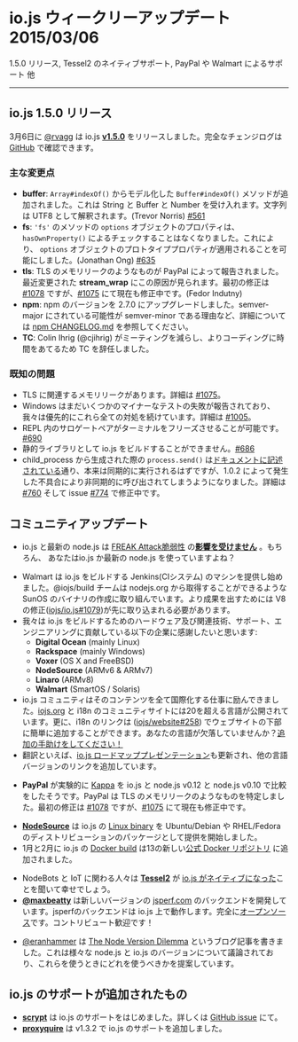 # io.js ウィークリーアップデート 2015/03/06

1.5.0 リリース, Tessel2 のネイティブサポート, PayPal や Walmart によるサポート 他

---

<!--
# io.js 1.5.0 Release
-->

## io.js 1.5.0 リリース

<!--
On Friday, March 6th, [@rvagg](https://github.com/rvagg) released io.js [**v1.5.0**](https://iojs.org/dist/latest/).  The complete change log can be found [on GitHub](https://github.com/iojs/io.js/blob/v1.x/CHANGELOG.md).
-->

3月6日に [@rvagg](https://github.com/rvagg) は io.js [**v1.5.0**](https://iojs.org/dist/latest/) をリリースしました。完全なチェンジログは [GitHub](https://github.com/iojs/io.js/blob/v1.x/CHANGELOG.md) で確認できます。

<!--
### Notable changes
-->

### 主な変更点

<!--
* **buffer**: New `Buffer#indexOf()` method, modelled off [`Array#indexOf()`](https://developer.mozilla.org/en-US/docs/Web/JavaScript/Reference/Global_Objects/Array/indexOf). Accepts a String, Buffer or a Number. Strings are interpreted as UTF8. (Trevor Norris) [#561](https://github.com/iojs/io.js/pull/561)
* **fs**: `options` object properties in `'fs'` methods no longer perform a `hasOwnProperty()` check, thereby allowing options objects to have prototype properties that apply. (Jonathan Ong) [#635](https://github.com/iojs/io.js/pull/635)
* **tls**: A likely TLS memory leak was reported by PayPal. Some of the recent changes in **stream_wrap** appear to be to blame. The initial fix is in [#1078](https://github.com/iojs/io.js/pull/1078), you can track the progress toward closing the leak at [#1075](https://github.com/iojs/io.js/issues/1075) (Fedor Indutny).
* **npm**: Upgrade npm to 2.7.0. See [npm CHANGELOG.md](https://github.com/npm/npm/blob/master/CHANGELOG.md#v270-2015-02-26) for details including why this is a semver-minor when it could have been semver-major.
* **TC**: Colin Ihrig (@cjihrig) resigned from the TC due to his desire to do more code and fewer meetings.
-->

* **buffer**: `Array#indexOf()` からモデル化した `Buffer#indexOf()` メソッドが追加されました。これは String と Buffer と Number を受け入れます。文字列は UTF8 として解釈されます。(Trevor Norris) [#561](https://github.com/iojs/io.js/pull/561)
* **fs**: `'fs'` のメソッドの `options` オブジェクトのプロパティは、`hasOwnProperty()` によるチェックすることはなくなりました。これにより、 `options` オブジェクトのプロトタイププロパティが適用されることを可能にしました。(Jonathan Ong) [#635](https://github.com/iojs/io.js/pull/635)
* **tls**: TLS のメモリリークのようなものが PayPal によって報告されました。最近変更された **stream_wrap** にこの原因が見られます。最初の修正は [#1078](https://github.com/iojs/io.js/pull/1078) ですが、[#1075](https://github.com/iojs/io.js/issues/1075) にて現在も修正中です。(Fedor Indutny)
* **npm**: npm のバージョンを 2.7.0 にアップグレードしました。semver-major にされている可能性が semver-minor である理由など、詳細については [npm CHANGELOG.md](https://github.com/npm/npm/blob/master/CHANGELOG.md#v270-2015-02-26) を参照してください。
* **TC**: Colin Ihrig (@cjihrig) がミーティングを減らし、よりコーディングに時間をあてるため TC を辞任しました。

<!--
### Known issues
-->

### 既知の問題

<!--
* Possible TLS-related memory leak, details at [#1075](https://github.com/iojs/io.js/issues/1075).
* Windows still reports some minor test failures and we are continuing to address all of these as a priority. See [#1005](https://github.com/iojs/io.js/issues/1005).
* Surrogate pair in REPL can freeze terminal [#690](https://github.com/iojs/io.js/issues/690)
* Not possible to build io.js as a static library [#686](https://github.com/iojs/io.js/issues/686)
* `process.send()` is not synchronous as the docs suggest, a regression introduced in 1.0.2, see [#760](https://github.com/iojs/io.js/issues/760) and fix in [#774](https://github.com/iojs/io.js/issues/774)
-->

* TLS に関連するメモリリークがあります。詳細は [#1075](https://github.com/iojs/io.js/issues/1075)。
* Windows はまだいくつかのマイナーなテストの失敗が報告されており、我々は優先的にこれら全ての対処を続けています。詳細は [#1005](https://github.com/iojs/io.js/issues/1005)。
* REPL 内のサロゲートペアがターミナルをフリーズさせることが可能です。[#690](https://github.com/iojs/io.js/issues/690)
* 静的ライブラリとして io.js をビルドすることができません。[#686](https://github.com/iojs/io.js/issues/686)
* child_process から生成された際の `process.send()` は[ドキュメントに記述されている](https://iojs.org/api/child_process.html#child_process_child_send_message_sendhandle)通り、本来は同期的に実行されるはずですが、1.0.2 によって発生した不具合により非同期的に呼び出されてしまうようになりました。詳細は [#760](https://github.com/iojs/io.js/issues/760) そして issue [#774](https://github.com/iojs/io.js/issues/774) で修正中です。

<!--
# Community Updates
-->

## コミュニティアップデート

<!--
* You can relax knowing that io.js and latest node.js [**are not affected**](https://strongloop.com/strongblog/are-node-and-io-js-affected-by-the-freak-attack-openssl-vulnerability/) by the [FREAK Attack](https://freakattack.com/).  You are running io.js or the latest version of node.js, right?
-->

* io.js と最新の node.js は [FREAK Attack脆弱性](https://freakattack.com/) の[**影響を受けません**](https://strongloop.com/strongblog/are-node-and-io-js-affected-by-the-freak-attack-openssl-vulnerability/) 。もちろん、 あなたはio.js か最新の node.js を使っていますよね？

<!--
* Walmart is now sponsoring a build machine for the io.js Jenkins CI system.  The @iojs/build team is working on creating io.js SunOS binaries (like you can get from nodejs.org).  A V8 fix ([iojs/io.js#1079](https://github.com/iojs/io.js/pull/1079)) needs to be landed first before more progress can be made.
* We would also like to thank the following companies for contributing hardware and related technology/support/engineering for io.js builds:
  * **Digital Ocean** (mainly Linux)
  * **Rackspace** (mainly Windows)
  * **Voxer** (OS X and FreeBSD)
  * **NodeSource** (ARMv6 & ARMv7)
  * **Linaro** (ARMv8)
  * **Walmart** (SmartOS / Solaris)
* The io.js community has been hard at work on the internationalization of all of its content.  There are now over 20 active languages published on [iojs.org](http://iojs.org) and i18n community sites.  Additionally, i18n links ([iojs/website#258](https://github.com/iojs/website/pull/258)) have been added to the website footer for easy access.  Are we missing your language?  [Help us add it!](https://github.com/iojs/website/blob/master/TRANSLATION.md)
* Speaking of translations, the [io.js roadmap presentation](http://roadmap.iojs.org/) has been updated to link to other language versions.
-->

* Walmart は io.js をビルドする Jenkins(CIシステム) のマシンを提供し始めました。@iojs/build チームは nodejs.org から取得することができるような  SunOS のバイナリの作成に取り組んでいます。より成果を出すためには V8 の修正([iojs/io.js#1079](https://github.com/iojs/io.js/pull/1079))が先に取り込まれる必要があります。
* 我々は io.js をビルドするためのハードウェア及び関連技術、サポート、エンジニアリングに貢献している以下の企業に感謝したいと思います:
  * **Digital Ocean** (mainly Linux)
  * **Rackspace** (mainly Windows)
  * **Voxer** (OS X and FreeBSD)
  * **NodeSource** (ARMv6 & ARMv7)
  * **Linaro** (ARMv8)
  * **Walmart** (SmartOS / Solaris)
* io.js コミュニティはそのコンテンツを全て国際化する仕事に励んできました。[iojs.org](http://iojs.org) と i18n のコミュニティサイトには20を超える言語が公開されています。更に、i18n のリンクは ([iojs/website#258](https://github.com/iojs/website/pull/258)) でウェブサイトの下部に簡単に追加することができます。あなたの言語が欠落していませんか？[追加の手助けをしてください！](https://github.com/iojs/website/blob/master/TRANSLATION.md)
* 翻訳といえば、[io.js ロードマッププレゼンテーション](http://roadmap.iojs.org/)も更新され、他の言語バージョンのリンクを追加しています。

<!--
* It seems that **PayPal** is running an experiment comparing [Kappa](https://www.npmjs.com/package/kappa)  on io.js vs node.js 0.12 vs node.js v0.10.  The PayPal team identified a likely TLS memory leak. Initial fix is in [#1078](https://github.com/iojs/io.js/pull/1078) and progress towards closing is in [#1075](https://github.com/iojs/io.js/issues/1075)
-->

* **PayPal** が実験的に [Kappa](https://www.npmjs.com/package/kappa) を io.js と node.js v0.12 と node.js v0.10 で比較をしたそうです。PayPal は TLS のメモリリークのようなものを特定しました。最初の修正は [#1078](https://github.com/iojs/io.js/pull/1078) ですが、[#1075](https://github.com/iojs/io.js/issues/1075) にて現在も修正中です。

<!--
* [**NodeSource**](http://nodesource.com) is now providing io.js [Linux binary](https://nodesource.com/blog/nodejs-v012-iojs-and-the-nodesource-linux-repositories) packages for Ubuntu/Debian as well as RHEL/Fedora distributions.
* The io.js [Docker build](https://registry.hub.docker.com/u/library/iojs/) is one of thirteen new [official Docker repositories](http://blog.docker.com/2015/03/thirteen-new-official-repositories-added-in-january-and-february/) added in January and February.
-->

* [**NodeSource**](http://nodesource.com) は io.js の [Linux binary](https://nodesource.com/blog/nodejs-v012-iojs-and-the-nodesource-linux-repositories) を Ubuntu/Debian や RHEL/Fedora のディストリビューションのパッケージとして提供を開始しました。
* 1月と2月に io.js の [Docker build](https://registry.hub.docker.com/u/library/iojs/) は13の新しい[公式 Docker リポジトリ](http://blog.docker.com/2015/03/thirteen-new-official-repositories-added-in-january-and-february/) に追加されました。

<!--
* NodeBots and IoT people should be happy to hear that the just-announced [**Tessel2**](http://blog.technical.io/post/112787427217/tessel-2-new-hardware-for-the-tessel-ecosystem) runs [io.js natively](http://blog.technical.io/post/112888410737/moving-faster-with-io-js).
* [**@maxbeatty**](https://twitter.com/maxbeatty) is working on a new version of the [jsperf.com](http://jsperf.com/) backend, running on io.js and it is entirely [open source](https://github.com/jsperf/jsperf.com).  Contributions are welcome!
-->

* NodeBots と IoT に関わる人々は [**Tessel2**](http://blog.technical.io/post/112787427217/tessel-2-new-hardware-for-the-tessel-ecosystem) が [io.js がネイティブになった](http://blog.technical.io/post/112888410737/moving-faster-with-io-js)ことを聞いて幸せでしょう。
* [**@maxbeatty**](https://twitter.com/maxbeatty) は新しいバージョンの [jsperf.com](http://jsperf.com/) のバックエンドを開発しています。jsperfのバックエンドは io.js 上で動作します。完全に[オープンソース](https://github.com/jsperf/jsperf.com)です。コントリビュート歓迎です！

<!--
* [@eranhammer](https://twitter.com/eranhammer) wrote a blog post called [The Node Version Dilemma](http://hueniverse.com/2015/03/02/the-node-version-dilemma/) which discusses the various node.js / io.js versions and proposes which ones to use and when to use them.
-->

* [@eranhammer](https://twitter.com/eranhammer) は [The Node Version Dilemma](http://hueniverse.com/2015/03/02/the-node-version-dilemma/) というブログ記事を書きました。これは様々な node.js と io.js のバージョンについて議論されており、これらを使うときにどれを使うべきかを提案しています。

<!--
# io.js Support Added
-->

## io.js のサポートが追加されたもの

<!--
* **[scrypt](https://npmjs.com/scrypt)** now supports io.js. Learn more from this [GitHub issue](https://github.com/barrysteyn/node-scrypt/issues/39)
* **[proxyquire](https://github.com/thlorenz/proxyquire)** v1.3.2 published with support for iojs.
-->

* **[scrypt](https://npmjs.com/scrypt)** は io.js のサポートをはじめました。詳しくは [GitHub issue](https://github.com/barrysteyn/node-scrypt/issues/39) にて。
* **[proxyquire](https://github.com/thlorenz/proxyquire)** は v1.3.2 で io.js のサポートを追加しました。
